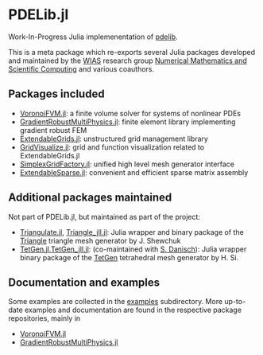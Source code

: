 PDELib.jl
=========

Work-In-Progress Julia implemenentation of  [pdelib](https://pdelib.org).

This  is  a  meta  package which  re-exports  several  Julia  packages
developed  and  maintained  by   the  [WIAS](https://www.wias-berlin.de)  research  group  [Numerical
Mathematics and Scientific Computing](https://www.wias-berlin.de/research/rgs/fg3/) and various coauthors.

## Packages included 

- [VoronoiFVM.jl](https://github.com/j-fu/VoronoiFVM.jl): a finite volume solver for systems of nonlinear PDEs
- [GradientRobustMultiPhysics.jl](https://github.com/chmerdon/GradientRobustMultiPhysics.jl): finite element library implementing gradient robust FEM
- [ExtendableGrids.jl](https://github.com/j-fu/ExtendableGrids.jl): unstructured grid management library
- [GridVisualize.jl](https://github.com/j-fu/GridVisualize.jl): grid and function visualization related to ExtendableGrids.jl
- [SimplexGridFactory.jl](https://github.com/j-fu/SimplexGridFactory.jl): unified high level  mesh generator interface
- [ExtendableSparse.jl](https://github.com/j-fu/ExtendableSparse.jl): convenient and efficient sparse matrix assembly

## Additional packages maintained

Not part of PDELib.jl, but maintained as part of the project:

- [Triangulate.jl](https://github.com/JuliaGeometry/Triangulate.jl),  [Triangle_jll.jl](https://github.com/JuliaBinaryWrappers/Triangle_jll.jl):  Julia wrapper and binary package of the [Triangle](https://www.cs.cmu.edu/~quake/triangle.html) triangle mesh generator by J. Shewchuk
- [TetGen.jl](https://github.com/JuliaGeometry/TetGen.jl),[TetGen_jll.jl](https://github.com/JuliaBinaryWrappers/TetGen_jll.jl): (co-maintained with [S. Danisch](https://github.com/SimonDanisch)):   Julia wrapper binary package of the [TetGen](http://www.tetgen.org) tetrahedral mesh generator by H. Si.


## Documentation and examples

Some examples are collected in the [examples](https://github.com/WIAS-BERLIN/PDELib.jl/tree/main/examples) subdirectory.
More up-to-date examples and documentation are found in the respective package repositories, mainly in
-  [VoronoiFVM.jl](https://j-fu.github.io/VoronoiFVM.jl/stable/)
-  [GradientRobustMultiPhysics.jl](https://chmerdon.github.io/GradientRobustMultiPhysics.jl/stable/)


